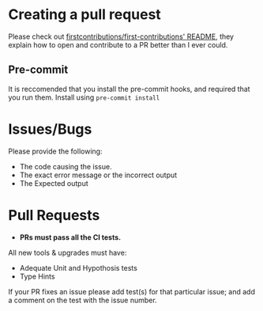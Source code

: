 # Creating a pull request
Please check out [firstcontributions/first-contributions' README](https://github.com/firstcontributions/first-contributions/blob/master/README.md), they explain how to open and contribute to a PR better than I ever could.

## Pre-commit
It is reccomended that you install the pre-commit hooks, and required that you run them. 
Install using `pre-commit install`

# Issues/Bugs

Please provide the following:
  * The code causing the issue.
  * The exact error message or the incorrect output
  * The Expected output
  
  
# Pull Requests
  * __PRs must pass all the CI tests.__
  
All new tools & upgrades must have:
  * Adequate Unit and Hypothosis tests
  * Type Hints
  
If your PR fixes an issue please add test(s) for that particular issue; and add a comment on the test with the issue number.
